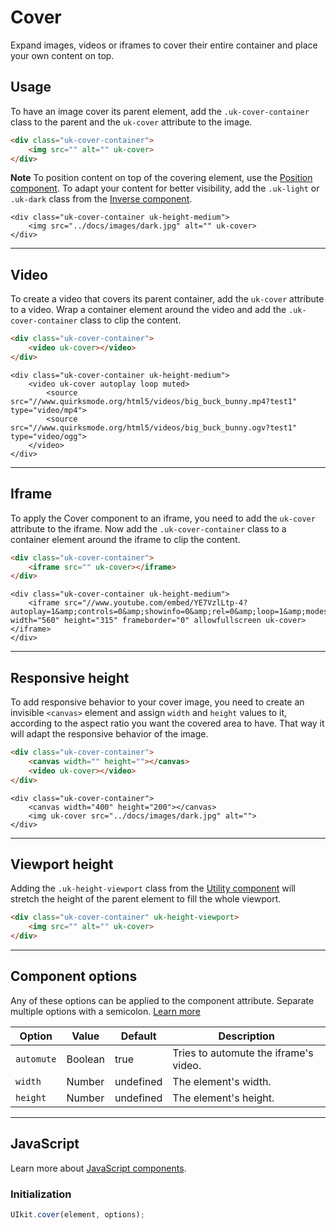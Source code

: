 # Cover

<p class="uk-text-lead">Expand images, videos or iframes to cover their entire container and place your own content on top.</p>

## Usage

To have an image cover its parent element, add the `.uk-cover-container` class to the parent and the `uk-cover` attribute to the image.

```html
<div class="uk-cover-container">
    <img src="" alt="" uk-cover>
</div>
```

**Note** To position content on top of the covering element, use the [Position component](position.md). To adapt your content for better visibility, add the `.uk-light` or `.uk-dark` class from the [Inverse component](inverse.md).

```example
<div class="uk-cover-container uk-height-medium">
    <img src="../docs/images/dark.jpg" alt="" uk-cover>
</div>
```

***

## Video

To create a video that covers its parent container, add the `uk-cover` attribute to a video. Wrap a container element around the video and add the `.uk-cover-container` class to clip the content.

```html
<div class="uk-cover-container">
    <video uk-cover></video>
</div>
```

```example
<div class="uk-cover-container uk-height-medium">
    <video uk-cover autoplay loop muted>
        <source src="//www.quirksmode.org/html5/videos/big_buck_bunny.mp4?test1" type="video/mp4">
        <source src="//www.quirksmode.org/html5/videos/big_buck_bunny.ogv?test1" type="video/ogg">
    </video>
</div>
```

***

## Iframe

To apply the Cover component to an iframe, you need to add the `uk-cover` attribute to the iframe. Now add the `.uk-cover-container` class to a container element around the iframe to clip the content.

```html
<div class="uk-cover-container">
    <iframe src="" uk-cover></iframe>
</div>
```

```example
<div class="uk-cover-container uk-height-medium">
    <iframe src="//www.youtube.com/embed/YE7VzlLtp-4?autoplay=1&amp;controls=0&amp;showinfo=0&amp;rel=0&amp;loop=1&amp;modestbranding=1&amp;wmode=transparent" width="560" height="315" frameborder="0" allowfullscreen uk-cover></iframe>
</div>
```

***

## Responsive height

To add responsive behavior to your cover image, you need to create an invisible `<canvas>` element and assign `width` and `height` values to it, according to the aspect ratio you want the covered area to have. That way it will adapt the responsive behavior of the image.

```html
<div class="uk-cover-container">
    <canvas width="" height=""></canvas>
    <video uk-cover></video>
</div>
```

```example
<div class="uk-cover-container">
    <canvas width="400" height="200"></canvas>
    <img uk-cover src="../docs/images/dark.jpg" alt="">
</div>
```

***

## Viewport height

Adding the `.uk-height-viewport` class from the [Utility component](utility.md) will stretch the height of the parent element to fill the whole viewport.

```html
<div class="uk-cover-container" uk-height-viewport>
    <img src="" alt="" uk-cover>
</div>
```

***

## Component options

Any of these options can be applied to the component attribute. Separate multiple options with a semicolon. [Learn more](javascript.md#component-configuration)

| Option | Value | Default | Description |
| --- | --- | --- | --- |
| `automute` | Boolean | true | Tries to automute the iframe's video. |
| `width` | Number | undefined | The element's width. |
| `height` | Number | undefined | The element's height. |

***

## JavaScript

Learn more about [JavaScript components](javascript.md#programmatic-use).

### Initialization

```js
UIkit.cover(element, options);
```
